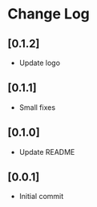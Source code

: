 # Change Log

## [0.1.2]

- Update logo

## [0.1.1]

- Small fixes

## [0.1.0]

- Update README

## [0.0.1]

- Initial commit
